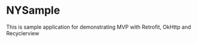 # NYSample
This is sample application for demonstrating MVP with Retrofit, OkHttp and Recyclerview 
